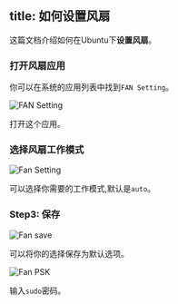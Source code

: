title: 如何设置风扇
---

这篇文档介绍如何在Ubuntu下**设置风扇**。

### 打开风扇应用

你可以在系统的应用列表中找到`FAN Setting`。

![FAN Setting](/linux/images/vim1/gnome_application_fan.png)

打开这个应用。

### 选择风扇工作模式

![Fan Setting](/linux/images/vim1/gnome_fan_setting.png)

可以选择你需要的工作模式,默认是`auto`。

### Step3: 保存

![Fan save](/linux/images/vim1/gnome_fan_save.png)

可以将你的选择保存为默认选项。

![Fan PSK](/linux/images/vim1/gnome_fan_psk.png)

输入`sudo`密码。

